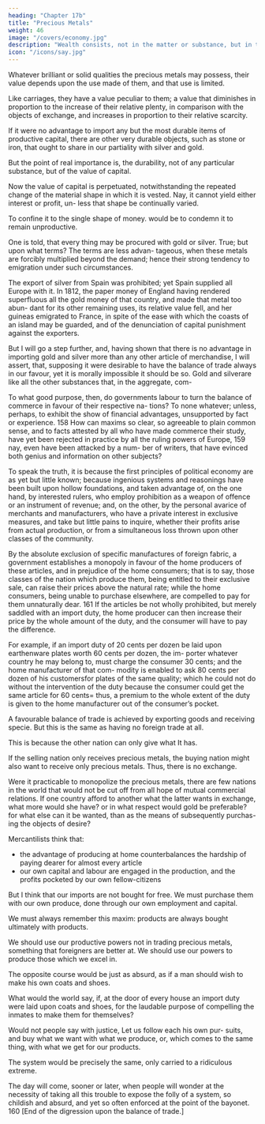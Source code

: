 ```yaml
---
heading: "Chapter 17b"
title: "Precious Metals"
weight: 46
image: "/covers/economy.jpg"
description: "Wealth consists, not in the matter or substance, but in the value of that matter or substance."
icon: "/icons/say.jpg"
---
```



Whatever brilliant or solid qualities the precious metals may possess, their value depends upon the use made of them, and that use is limited. 

Like carriages, they have a value peculiar to them; a value that diminishes in proportion to the increase of their relative plenty, in comparison with the objects of exchange, and increases in proportion to their relative scarcity.

If it were no advantage to import any but the most durable items of productive capital, there are other very durable objects, such as stone or iron, that ought to share in our partiality with silver and gold. 

But the point of real importance is, the durability, not of any particular substance, but of the value of capital. 

Now the value of capital is perpetuated, notwithstanding the repeated change of the material shape in which
it is vested. Nay, it cannot yield either interest or profit, un-
less that shape be continually varied.

To confine it to the single shape of money. would be to condemn it to remain unproductive.

One is told, that every thing may be procured with gold or
silver. True; but upon what terms? The terms are less advan-
tageous, when these metals are forcibly multiplied beyond
the demand; hence their strong tendency to emigration under
such circumstances. 

The export of silver from Spain was prohibited; yet Spain supplied all Europe with it. In 1812, the
paper money of England having rendered superfluous all the
gold money of that country, and made that metal too abun-
dant for its other remaining uses, its relative value fell, and
her guineas emigrated to France, in spite of the ease with
which the coasts of an island may be guarded, and of the
denunciation of capital punishment against the exporters.

But I will go a step further, and, having shown that there is no advantage in importing gold and silver more than any other
article of merchandise, I will assert, that, supposing it were desirable to have the balance of trade always in our favour,
yet it is morally impossible it should be so. Gold and silverare like all the other substances that, in the aggregate, com-


To what good purpose, then, do governments labour to turn the balance of commerce in favour of their respective na-
tions? To none whatever; unless, perhaps, to exhibit the show
of financial advantages, unsupported by fact or experience. 158
How can maxims so clear, so agreeable to plain common
sense, and to facts attested by all who have made commerce
their study, have yet been rejected in practice by all the ruling
powers of Europe, 159 nay, even have been attacked by a num-
ber of writers, that have evinced both genius and information
on other subjects? 

To speak the truth, it is because the first principles of political economy are as yet but little known;
because ingenious systems and reasonings have been built
upon hollow foundations, and taken advantage of, on the one
hand, by interested rulers, who employ prohibition as a
weapon of offence or an instrument of revenue; and, on the
other, by the personal avarice of merchants and manufacturers, who have a private interest in exclusive measures, and
take but little pains to inquire, whether their profits arise from
actual production, or from a simultaneous loss thrown upon other classes of the community.

By the absolute exclusion of specific manufactures of foreign fabric, a government establishes a monopoly in favour
of the home producers of these articles, and in prejudice of the home consumers; that is to say, those classes of the nation
which produce them, being entitled to their exclusive sale, can raise their prices above the natural rate; while the home
consumers, being unable to purchase elsewhere, are compelled to pay for them unnaturally dear. 161 If the articles be not wholly
prohibited, but merely saddled with an import duty, the home producer can then increase their price by the whole amount
of the duty, and the consumer will have to pay the difference.

For example, if an import duty of 20 cents per dozen be laid upon earthenware plates worth 60 cents per dozen, the im-
porter whatever country he may belong to, must charge the consumer 30 cents; and the home manufacturer of that com-
modity is enabled to ask 80 cents per dozen of his customersfor plates of the same quality; which he could not do without the intervention of the duty because the consumer could get the same article for 60 cents= thus, a premium to the whole extent of the duty is given to the home manufacturer out of the consumer’s pocket.


A favourable balance of trade is achieved by exporting goods and receiving specie. But this is the same as having no foreign trade at all. 

This is because the other nation can only give what It has. 

If the selling nation only receives precious metals, the buying nation might also want to receive only precious metals. Thus, there is no exchange. 

Were it
practicable to monopolize the precious metals, there are few
nations in the world that would not be cut off from all hope of
mutual commercial relations. If one country afford to another
what the latter wants in exchange, what more would she have?
or in what respect would gold be preferable? for what else
can it be wanted, than as the means of subsequently purchas-
ing the objects of desire?


Mercantilists think that:
- the advantage of producing at home counterbalances the hardship of paying dearer for almost every article
- our own capital and labour are engaged in the production, and the profits pocketed by our own fellow-citizens

But I think that our imports are not bought for free. We must purchase them with our own produce, done through our own employment and capital. 

We must always remember this maxim: products are always bought ultimately with products. 

We should use our productive powers not in trading precious metals, something that foreigners are better at. We should use our powers to produce those which we excel in. 


The opposite course would be just as absurd, as if a man should wish to make his own coats and shoes. 

What would the world say, if, at the door of every house an import duty
were laid upon coats and shoes, for the laudable purpose of
compelling the inmates to make them for themselves? 

Would not people say with justice, Let us follow each his own pur-
suits, and buy what we want with what we produce, or, which
comes to the same thing, with what we get for our products.

The system would be precisely the same, only carried to a
ridiculous extreme.

The day will come, sooner or later, when people will wonder
at the necessity of taking all this trouble to expose the folly of
a system, so childish and absurd, and yet so often enforced at
the point of the bayonet. 160
[End of the digression upon the balance of trade.]